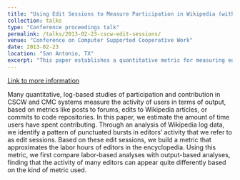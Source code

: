 ```yaml
---
title: "Using Edit Sessions to Measure Participation in Wikipedia (with Aaron Halfaker)"
collection: talks
type: "Conference proceedings talk"
permalink: /talks/2013-02-23-cscw-edit-sessions/ 
venue: "Conference on Computer Supported Cooperative Work"
date: 2013-02-23
location: "San Antonio, TX"
excerpt: "This paper establishes a quantitative metric for measuring editor activity through temporal edit sessions."
---
```


<a href='http://www.stuartgeiger.com/cscw-sessions.pdf'>Link to more information</a>

Many quantitative, log-based studies of participation and contribution in CSCW and CMC systems measure the activity of users in terms of output, based on metrics like posts to forums, edits to Wikipedia articles, or commits to code repositories. In this paper, we estimate the amount of time users have spent contributing. Through an analysis of Wikipedia log data, we identify a pattern of punctuated bursts in editors’ activity that we refer to as edit sessions. Based on these edit sessions, we build a metric that approximates the labor hours of editors in the encyclopedia. Using this metric, we first compare labor-based analyses with output-based analyses, finding that the activity of many editors can appear quite differently based on the kind of metric used.

